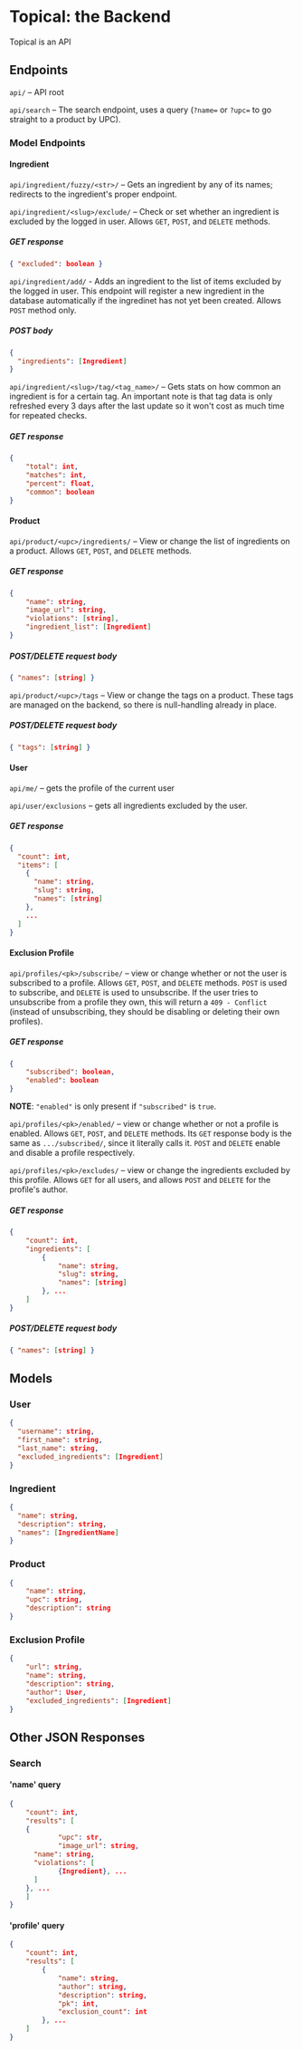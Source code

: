 # Topical: the Backend

Topical is an API

## Endpoints

`api/` – API root

`api/search` – The search endpoint, uses a query (`?name=` or `?upc=` to go straight to a product by UPC).

### Model Endpoints

#### Ingredient

`api/ingredient/fuzzy/<str>/` – Gets an ingredient by any of its names; redirects to the ingredient's proper endpoint.

`api/ingredient/<slug>/exclude/` – Check or set whether an ingredient is excluded by the logged in user. Allows `GET`, `POST`, and `DELETE` methods.

##### GET response

```json
{ "excluded": boolean }
```

`api/ingredient/add/` - Adds an ingredient to the list of items excluded by the logged in user.  This endpoint will register a new ingredient in the database automatically if the ingredinet has not yet been created.  Allows `POST` method only.

##### POST body

```json
{
  "ingredients": [Ingredient]
}
```

`api/ingredient/<slug>/tag/<tag_name>/` – Gets stats on how common an ingredient is for a certain tag. An important note is that tag data is only refreshed every 3 days after the last update so it won't cost as much time for repeated checks.

##### GET response

```json
{
    "total": int,
    "matches": int,
    "percent": float,
    "common": boolean
}
```

#### Product

`api/product/<upc>/ingredients/` – View or change the list of ingredients on a product. Allows `GET`, `POST`, and `DELETE` methods.

##### GET response

```json
{
    "name": string,
    "image_url": string,
    "violations": [string],
    "ingredient_list": [Ingredient]
}
```

##### POST/DELETE request body

```json
{ "names": [string] }
```

`api/product/<upc>/tags` – View or change the tags on a product. These tags are managed on the backend, so there is null-handling already in place.

##### POST/DELETE request body

```json
{ "tags": [string] }
```

#### User

`api/me/` – gets the profile of the current user

`api/user/exclusions` – gets all ingredients excluded by the user.

##### GET response

```json
{
  "count": int,
  "items": [
    {
      "name": string,
      "slug": string,
      "names": [string]
    },
    ...
  ]
}
```

#### Exclusion Profile

`api/profiles/<pk>/subscribe/` – view or change whether or not the user is subscribed to a profile. Allows `GET`, `POST`, and `DELETE` methods. `POST` is used to subscribe, and `DELETE` is used to unsubscribe. If the user tries to unsubscribe from a profile they own, this will return a `409 - Conflict` (instead of unsubscribing, they should be disabling or deleting their own profiles).

##### GET response

```json
{
    "subscribed": boolean,
    "enabled": boolean
}
```

**NOTE**: `"enabled"` is only present if `"subscribed"` is `true`.

`api/profiles/<pk>/enabled/` – view or change whether or not a profile is enabled. Allows `GET`, `POST`, and `DELETE` methods. Its `GET` response body is the same as `.../subscribed/`, since it literally calls it. `POST` and `DELETE` enable and disable a profile respectively.

`api/profiles/<pk>/excludes/` – view or change the ingredients excluded by this profile. Allows `GET` for all users, and allows `POST` and `DELETE` for the profile's author.

##### GET response

```json
{
    "count": int,
    "ingredients": [
        {
            "name": string,
            "slug": string,
            "names": [string]
        }, ...
    ]
}
```

##### POST/DELETE request body

```json
{ "names": [string] }
```

## Models

### User

```json
{
  "username": string,
  "first_name": string,
  "last_name": string,
  "excluded_ingredients": [Ingredient]
}
```

### Ingredient

```json
{
  "name": string,
  "description": string,
  "names": [IngredientName]
}
```

### Product

```json
{
    "name": string,
    "upc": string,
    "description": string
}
```

### Exclusion Profile

```json
{
    "url": string,
    "name": string,
    "description": string,
    "author": User,
    "excluded_ingredients": [Ingredient]
}
```

## Other JSON Responses

### Search

#### 'name' query

```json
{
	"count": int,
	"results": [
    {
			"upc": str,
			"image_url": string,
      "name": string,
      "violations": [
      		{Ingredient}, ...
      ]
    }, ...
	]
}
```

#### 'profile' query

```json
{
    "count": int,
    "results": [
        {
            "name": string,
            "author": string,
            "description": string,
            "pk": int,
            "exclusion_count": int
        }, ...
    ]
}
```